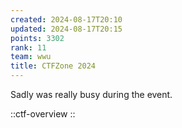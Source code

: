 ```yaml
---
created: 2024-08-17T20:10
updated: 2024-08-17T20:15
points: 3302
rank: 11
team: wwu
title: CTFZone 2024
---
```


Sadly was really busy during the event.

::ctf-overview
::